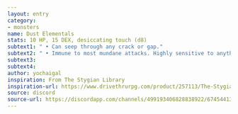 ```yaml
---
layout: entry
category:
- monsters 
name: Dust Elementals
stats: 10 HP, 15 DEX, desiccating touch (d8)
subtext1: " • Can seep through any crack or gap."
subtext2: " • Immune to most mundane attacks. Highly sensitive to anything that removes dust."
subtext3: 
subtext4: 
author: yochaigal
inspiration: From The Stygian Library
inspiration-url: https://www.drivethrurpg.com/product/257113/The-Stygian-Library
source: discord
source-url: https://discordapp.com/channels/499193406828838922/674544134798966806/698707233650901032
---
```

